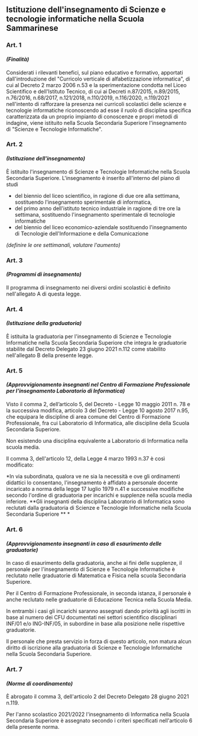 ## Istituzione dell'insegnamento di Scienze e tecnologie informatiche nella Scuola Sammarinese

### Art. 1
#### *(Finalità)*

Considerati i rilevanti benefici, sul piano educativo e formativo, apportati dall'introduzione  del "Curricolo verticale di alfabetizzazione informatica", di cui al Decreto 2 marzo 2006 n.53 e la sperimentazione condotta nel Liceo Scientifico e dell'Istituto Tecnico, di cui ai Decreti n.87/2015, n.89/2015, n.76/2016, n.68/2017, n.121/2018, n.110/2019,  n.116/2020, n.119/2021  nell'intento di rafforzare la presenza nei curricoli scolastici delle scienze e tecnologie informatiche  riconoscendo ad esse il ruolo di disciplina specifica caratterizzata da un proprio impianto di  conoscenze e propri metodi di indagine, viene istituito nella Scuola Secondaria Superiore  l'insegnamento di "Scienze e Tecnologie Informatiche".

### Art. 2
#### *(Istituzione dell'insegnamento)*

È istituito l'insegnamento di Scienze e Tecnologie Informatiche nella Scuola Secondaria Superiore.
L'insegnamento è inserito all'interno del piano di studi 

- del biennio del liceo scientifico, in ragione di due ore alla settimana, sostituendo l'insegnamento sperimentale di informatica, 
- del primo anno dell'istituto tecnico industriale in ragione di tre ore la settimana, sostituendo l'insegnamento sperimentale di tecnologie informatiche
- del biennio del liceo economico-aziendale sostituendo l'insegnamento di Tecnologie dell'Informazione e della Comunicazione

*(definire le ore settimanali, valutare l'aumento)*

### Art. 3
#### *(Programmi di insegnamento)*

Il programma di insegnamento nei diversi ordini scolastici è definito nell'allegato A di questa legge.

### Art. 4
#### *(Istituzione della graduatoria)*

È istituita la graduatoria per l'insegnamento di Scienze e Tecnologie Informatiche nella Scuola Secondaria Superiore che integra le graduatorie stabilite dal Decreto Delegato 23 giugno 2021 n.112 come stabilito nell'allegato B della presente legge.

### Art. 5
#### *(Approvvigionamento insegnanti nel Centro di Formazione Professionale per l'insegnamento Laboratorio di Informatica)*

Visto il comma 2, dell’articolo 5, del Decreto - Legge 10 maggio 2011 n. 78 e la successiva modifica, articolo 3 del Decreto - Legge 10 agosto 2017 n.95, che equipara le discipline di area comune del Centro di Formazione Professionale, fra cui Laboratorio di Informatica, alle discipline della Scuola Secondaria Superiore. 

Non esistendo una disciplina equivalente a Laboratorio di Informatica nella scuola media.

Il comma 3, dell'articolo 12, della Legge 4 marzo 1993 n.37 è così modificato:

*In via subordinata, qualora ve ne sia la necessità e ove gli ordinamenti didattici lo consentano, l'insegnamento è affidato a personale docente incaricato a norma della legge 17 luglio 1979 n.41 e successive modifiche secondo l'ordine di graduatoria per incarichi e supplenze nella scuola media inferiore. **Gli insegnanti della disciplina Laboratorio di Informatica sono reclutati dalla graduatoria di Scienze e Tecnologie Informatiche nella Scuola Secondaria Superiore ** *


### Art. 6
#### *(Approvvigionamento insegnanti in caso di esaurimento delle graduatorie)*

In caso di esaurimento della graduatoria, anche ai fini delle supplenze, il personale per l'insegnamento di Scienze e Tecnologie Informatiche è reclutato nelle graduatorie di Matematica e Fisica nella scuola Secondaria Superiore.

Per il Centro di Formazione Professionale, in seconda istanza, il personale è anche reclutato nelle graduatorie di Educazione Tecnica nella Scuola Media.

In entrambi i casi gli incarichi saranno assegnati dando priorità agli iscritti in base al numero dei CFU documentati nei settori scientifico disciplinari INF/01 e/o ING-INF/05, in subordine in base alla posizione nelle rispettive graduatorie.

Il personale che presta servizio in forza di questo articolo, non matura alcun diritto di iscrizione alla graduatoria di Scienze e Tecnologie Informatiche nella Scuola Secondaria Superiore. 

### Art. 7
#### *(Norme di coordinamento)*

È abrogato il comma 3, dell'articolo 2 del Decreto Delegato 28 giugno 2021 n.119.

Per l'anno scolastico 2021/2022 l'insegnamento di Informatica nella Scuola Secondaria Superiore è assegnato secondo i criteri specificati nell'articolo 6 della presente norma.
 